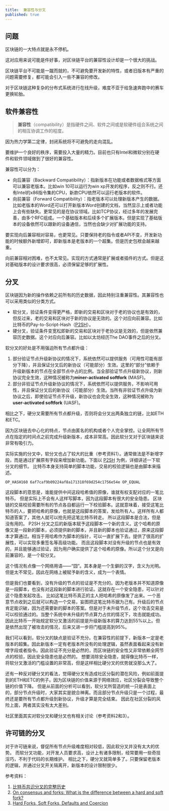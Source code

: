 ```yaml
---
title:  兼容性与分叉
published: true
---
```


## 问题

区块链的一大特点就是永不停机。

这对应用来说可能是件好事，对区块链平台的兼容性设计却是一个很大的挑战。

区块链平台不可能是一蹴而就的，不可避免要开发新的特性，或者旧版本有严重的问题需要修复，都可能会引入一些不兼容的修改。

对于区块链这种复杂的分布式系统进行在线升级，难度不亚于给急速奔跑中的赛车更换轮胎。

## 软件兼容性

> **兼容性**（compatibility）是指硬件之间、软件之间或是软硬件组合系统之间的相互协调工作的程度。 

因为热力学第二定律，封闭系统将不可避免的走向混乱。

要维护一个良好的秩序，需要投入大量的精力。目前也只有Intel和微软分别在硬件和软件领域做到了很好的兼容性。

兼容性可以分为：

* 向后兼容（Backward Compatibility）：指新版本在功能或者数据格式等方面可以兼容老版本。比如win 10可以运行为win xp开发的程序，反之则不行。还有Intel的x86指令集的CPU，新款CPU依然可以运行老版本的软件。
* 向前兼容（Forward Compatibility）：指老版本可以处理新版本产生的数据。比如老版本的Word还可以打开新版本Word创建的文档，当然显示上或者功能上会有些缺失。更常见的是在协议领域。比如TCP协议，经过多年的发展完善，由多个RFC组成。一个基础版本和后续多个扩展版本。但是实现了基础版本的设备依然可以跟新的设备通信，当然也会缺少对扩展功能的支持。

要实现向后兼容相对容易，也更常见。只要保持老的指令或者API不变，开发新功能的时候额外新增即可，即新版本是老版本的一个超集。但是历史包袱会越来越重。

向前兼容相对困难，也不太常见。实现的方式通常是扩展或者插件的方式。但是这对基础版本的设计要求很高，必须保留足够的扩展性。

## 分叉

区块链因为新的操作依赖之前所有的历史数据，因此特别注重兼容性。其兼容性也可以采用类似的分类方式。

* 软分叉，验证条件变得更严格，即新的交易和区块对于老的协议也是有效的，但反过来，老的交易和区块对于新的协议是无效的。这个对应向前兼容。比如比特币的Pay-to-Script-Hash（[P2SH](https://en.bitcoin.it/wiki/P2SH)）。
* 硬分叉，验证条件变宽松即新的交易和区块对于老协议是无效的，但是依然兼容历史数据。这个对应向后兼容。比如以太坊经历The DAO事件之后的分叉。

软分叉的好处是不用强迫所有节点都升级：

1. 部分验证节点升级新协议的情况下，系统依然可以提供服务（可用性可能有部分下降），并且保证分叉后的新协议（可能部分）生效。这里的“部分”依赖于升级新版本的节点在全部节点中占的比例。当全部验证节点升级新协议，则新协议完全生效，这种情况被称为**miner-activated softfork** (MASF)。
2. 部分非验证节点升级新协议的情况下，系统依然可以提供服务，不影响可用性，并且保证分叉后的新协议（可能部分）生效。当所有非验证节点升级为新协议之后，即使验证节点不升级，新协议也会完全生效，这种情况被称为**user-activated softfork** (UASF)。

相比之下，硬分叉需要所有节点都升级，否则将会分叉出两条独立的链，比如ETH和ETC。

因为区块链去中心化的特点，节点由匿名的机构或者个人完全掌控。让全网所有节点在指定的时间点之前完成升级新版本，成本非常高。因此软分叉对于区块链来说非常有吸引力。

实际实施的分叉中，软分叉也占了较大的比重（参考资料1）。通常做法是不新增字段，而是通过扩展原有字段来增加新功能。下面以 [P2SH](https://en.bitcoin.it/wiki/P2SH) 为例，详细讲述一下软分叉的细节。
比特币本身支持简单的脚本功能，交易的校验逻辑也是由脚本来描述。

```
OP_HASH160 6af7caf9b09224af8a171318f69d254c1756e54e OP_EQUAL
```

这段脚本的意思是，谁能提供中间这段哈希值的原像，谁就有权支配对应的一笔比特币。
但是实际上不会有人这样写脚本，因为这段脚本有很大的安全隐患。
区块链的交易校验需要所有的节点各自都运行一下校验脚本。这就意味着，接受这笔比特币的人，要把哈希的原像，也就是这段脚本的答案，发给所有人。这样所有人都知道答案了，其他人就可以抢先把这笔比特币转走。
所以这段脚本是合法，但是没有用的。
P2SH 分叉之后的新版本赋予这段脚本一个新的含义。这个哈希的原像又是一段新的脚本，必须提供新的脚本，并且新的脚本也验证通过，原来这段脚本才算通过。相当于用哈希作为脚本的指针，可以一直扩展下去。提供了很高的扩展性，可以实现多重签名等高级功能。
而且这段脚本对没有升级的节点也是有效的，并且能够通过验证，因为用户确实提供了这个哈希的原像。所以这个分叉是向前兼容的，是一个软分叉。

这个情况有点像一个网络用语——“囧”。其本身是一个生僻的汉字，含义为光明。但是太不常见，因此在网络上被赋予新的含义，成为一个表情。

但是我们也要看到，没有升级的节点的验证是不充分的。因为老版本并不知道原像是一段脚本，也没有对这段新的脚本进行验证。这就存在一个安全隐患，可以针对这个隐患发起攻击。
比如这笔比特币真正的主人把哈希的原像发了出来。一个恶意节点收到之后就可以构造一个交易，妄图把这笔比特币据为己有。升级后的节点肯定能识破，因为还需要新的脚本的答案。但是对于未升级节点，这个攻击交易是可以校验通过的。当整个系统中未升级的节点算力占优的情况下，攻击就能成功。
因此比特币一开始规定软分叉激活的前提是升级新版本的算力达到55%以上。但是依然出现了被攻击的情况，后来又进一步将门槛提高到95%。

我们可以看到，软分叉的缺点是验证不充分。在兼容性的前提下，新版本一定是老版本的超集。因此新版本一定有老版本所没有的处理逻辑，虽然表面看起来没有新增字段或者指令。因此验证不充分是必然的，而区块链的安全性又非常依赖全网节点的校验，因此安全隐患也是必然的。
想要消除安全隐患，就得像比特币一样，将软分叉激活的门槛设置的非常高，但是这样相比硬分叉的优势就没那么大了。

还有一种反对硬分叉的看法，觉得硬分叉有造成社区分裂的潜在风险，例如前面提到的ETH和ETC的例子。因为区块链的价值来源于网络效应，社区分裂会导致整个链的价值下降。
但是从前面的分析可以看到，软分叉所营造的统一只是表面上的，部分节点升级时，大家其实是貌合神离。而且部分节点升级只是一个过程，最终还是要所有节点都升级到新协议，升级才算是完全结束。
因此在社区分裂的风险上面，两者其实没有太大差别。

社区里面其实对软分叉和硬分叉也有相关讨论（参考资料2和3）。

## 许可链的分叉

对于许可链来说，督促所有节点升级难度相对较低，因此软分叉并没有太大的优势。
而软分叉功能，对开发人员要求高，设计上有诸多限制，经常要用一些奇技淫巧，不利于代码的长期维护。
相比之下，硬分叉就简单多了。只要保留老版本的逻辑，并通过分叉开关隔离开，新版本的设计限制很少。


参考资料：

1. [比特币共识分叉的完整历史](https://blog.bitmex.com/zh_cn-bitcoins-consensus-forks/)
2. [On consensus and forks: What is the difference between a hard and soft fork?](https://medium.com/@octskyward/on-consensus-and-forks-c6a050c792e7)
3. [Hard Forks, Soft Forks, Defaults and Coercion](https://vitalik.ca/general/2017/03/14/forks_and_markets.html)







